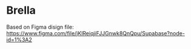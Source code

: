 # Brella

Based on Figma disign file:
https://www.figma.com/file/jKlReiqjiFJJGnwk8QnQpu/Supabase?node-id=1%3A2
